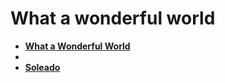 # What a wonderful world


- [**What a Wonderful World**](./what-a-wonderful-world/readme)
- 
- [**Soleado**](./soleado/readme)
